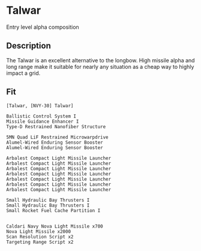 # Talwar
Entry level alpha composition 

## Description
The Talwar is an excellent alternative to the longbow. High missile alpha and long range make it suitable for nearly any situation as a cheap way to highly impact a grid. 

## Fit
```
[Talwar, [NVY-30] Talwar]

Ballistic Control System I
Missile Guidance Enhancer I
Type-D Restrained Nanofiber Structure

5MN Quad LiF Restrained Microwarpdrive
Alumel-Wired Enduring Sensor Booster
Alumel-Wired Enduring Sensor Booster

Arbalest Compact Light Missile Launcher
Arbalest Compact Light Missile Launcher
Arbalest Compact Light Missile Launcher
Arbalest Compact Light Missile Launcher
Arbalest Compact Light Missile Launcher
Arbalest Compact Light Missile Launcher
Arbalest Compact Light Missile Launcher

Small Hydraulic Bay Thrusters I
Small Hydraulic Bay Thrusters I
Small Rocket Fuel Cache Partition I


Caldari Navy Nova Light Missile x700
Nova Light Missile x2000
Scan Resolution Script x2
Targeting Range Script x2
```